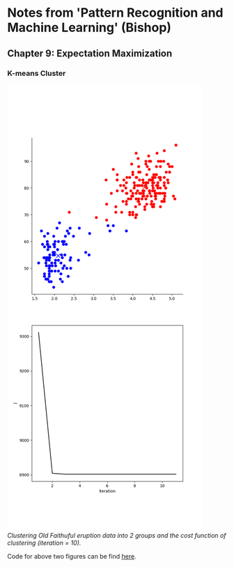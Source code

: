 # Notes from 'Pattern Recognition and Machine Learning' (Bishop)
## Chapter 9: Expectation Maximization
### K-means Cluster

![KMeansCluster](/BishopBook/Figures/KMeans.png)  
*Clustering Old Faithuful eruption data into 2 groups and the cost function of clustering (iteration = 10).*


Code for above two figures can be find [here](/BishopBook/Scripts/KMeansCluster.py).